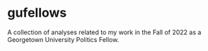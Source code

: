 # gufellows
A collection of analyses related to my work in the Fall of 2022 as a Georgetown University Politics Fellow.
